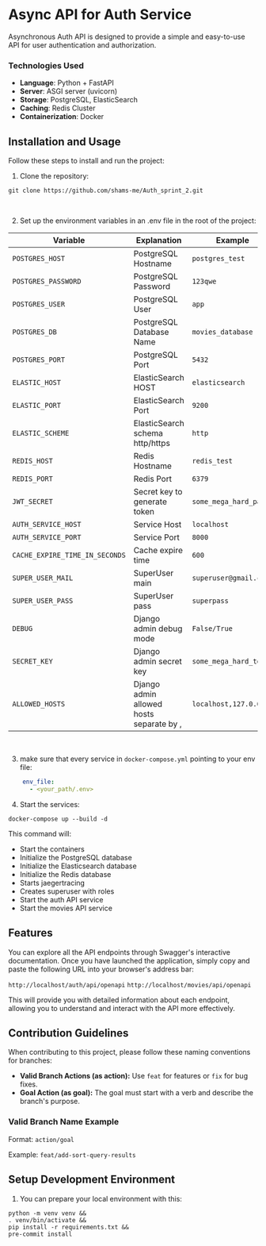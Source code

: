 # Async API for Auth Service

Asynchronous Auth API is designed to provide a simple and easy-to-use API for user authentication and authorization.

### Technologies Used

- **Language**: Python + FastAPI
- **Server**: ASGI server (uvicorn)
- **Storage**: PostgreSQL, ElasticSearch
- **Caching**: Redis Cluster
- **Containerization**: Docker

## Installation and Usage

Follow these steps to install and run the project:

1. Clone the repository:

```shell
git clone https://github.com/shams-me/Auth_sprint_2.git
```

</br>

2. Set up the environment variables in an .env file in the root of the project:

| Variable                       | Explanation                              | Example                |
|--------------------------------|------------------------------------------|------------------------|
| `POSTGRES_HOST`                | PostgreSQL Hostname                      | `postgres_test`        |
| `POSTGRES_PASSWORD`            | PostgreSQL Password                      | `123qwe`               |
| `POSTGRES_USER`                | PostgreSQL User                          | `app`                  |
| `POSTGRES_DB`                  | PostgreSQL Database Name                 | `movies_database`      |
| `POSTGRES_PORT`                | PostgreSQL Port                          | `5432`                 |
| `ELASTIC_HOST`                 | ElasticSearch HOST                       | `elasticsearch`        |
| `ELASTIC_PORT`                 | ElasticSearch Port                       | `9200`                 |
| `ELASTIC_SCHEME`               | ElasticSearch schema http/https          | `http`                 |
| `REDIS_HOST`                   | Redis Hostname                           | `redis_test`           |
| `REDIS_PORT`                   | Redis Port                               | `6379`                 |
| `JWT_SECRET`                   | Secret key to generate token             | `some_mega_hard_pass`  |
| `AUTH_SERVICE_HOST`            | Service Host                             | `localhost`            |
| `AUTH_SERVICE_PORT`            | Service Port                             | `8000`                 |
| `CACHE_EXPIRE_TIME_IN_SECONDS` | Cache expire time                        | `600`                  |
| `SUPER_USER_MAIL`              | SuperUser main                           | `superuser@gmail.com`  |
| `SUPER_USER_PASS`              | SuperUser pass                           | `superpass`            |
| `DEBUG`                        | Django admin debug mode                  | `False/True`           |
| `SECRET_KEY`                   | Django admin secret key                  | `some_mega_hard_token` |
| `ALLOWED_HOSTS`                | Django admin allowed hosts separate by , | `localhost,127.0.0.1`  |

</br>

3. make sure that every service in `docker-compose.yml` pointing to your env file:

```yaml
    env_file:
      - <your_path/.env>
```

4. Start the services:

```shell
docker-compose up --build -d
```

This command will:

- Start the containers
- Initialize the PostgreSQL database
- Initialize the Elasticsearch database
- Initialize the Redis database
- Starts jaegertracing
- Creates superuser with roles
- Start the auth API service
- Start the movies API service

## Features

You can explore all the API endpoints through Swagger's interactive documentation. Once you have launched the
application, simply copy and paste the following URL into your browser's address bar:

`http://localhost/auth/api/openapi`
`http://localhost/movies/api/openapi`

This will provide you with detailed information about each endpoint, allowing you to understand and interact with the
API more effectively.

## Contribution Guidelines

When contributing to this project, please follow these naming conventions for branches:

- **Valid Branch Actions (as action):** Use `feat` for features or `fix` for bug fixes.
- **Goal Action (as goal):** The goal must start with a verb and describe the branch's purpose.

### Valid Branch Name Example

Format: `action/goal`

Example: `feat/add-sort-query-results`

## Setup Development Environment

1. You can prepare your local environment with this:

```shell
python -m venv venv &&
. venv/bin/activate &&
pip install -r requirements.txt &&
pre-commit install
```
